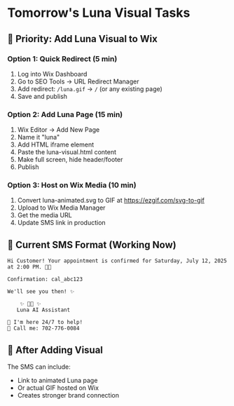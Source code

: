 # Tomorrow's Luna Visual Tasks

## 🎯 Priority: Add Luna Visual to Wix

### Option 1: Quick Redirect (5 min)
1. Log into Wix Dashboard
2. Go to SEO Tools → URL Redirect Manager
3. Add redirect: `/luna.gif` → `/` (or any existing page)
4. Save and publish

### Option 2: Add Luna Page (15 min)
1. Wix Editor → Add New Page
2. Name it "luna" 
3. Add HTML iframe element
4. Paste the luna-visual.html content
5. Make full screen, hide header/footer
6. Publish

### Option 3: Host on Wix Media (10 min)
1. Convert luna-animated.svg to GIF at https://ezgif.com/svg-to-gif
2. Upload to Wix Media Manager
3. Get the media URL
4. Update SMS link in production

## 📱 Current SMS Format (Working Now)
```
Hi Customer! Your appointment is confirmed for Saturday, July 12, 2025 at 2:00 PM. 👩‍💼

Confirmation: cal_abc123

We'll see you then! ✨

    ✨ 👩‍💼 ✨
   Luna AI Assistant

💫 I'm here 24/7 to help!
📱 Call me: 702-776-0084
```

## 🌟 After Adding Visual
The SMS can include:
- Link to animated Luna page
- Or actual GIF hosted on Wix
- Creates stronger brand connection 
